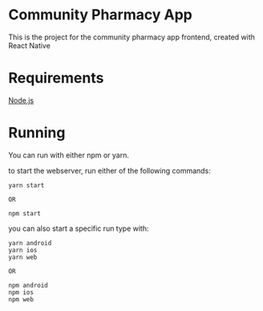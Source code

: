 # Community Pharmacy App

This is the project for the community pharmacy app frontend, created with React Native

# Requirements

[Node.js](https://nodejs.org/en/download/)

# Running

You can run with either npm or yarn.

to start the webserver, run either of the following commands:
```
yarn start

OR

npm start
```

you can also start a specific run type with:
```
yarn android
yarn ios
yarn web

OR

npm android
npm ios
npm web
```